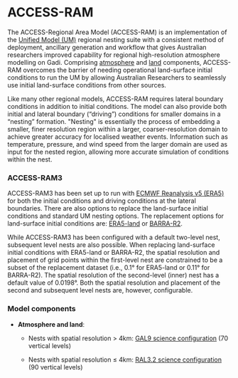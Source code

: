 # ACCESS-RAM 

<!---
![ACCESS RAM model](/assets/model-config-logos/configurations-without-titles/access-ram.png){: class="img-contain white-background round-edges with-padding intro-img" loading="lazy"}
-->

The ACCESS-Regional Area Model (ACCESS-RAM) is an implementation of the [Unified Model (UM)](https://www.metoffice.gov.uk/research/approach/modelling-systems/unified-model) regional nesting suite with a consistent method of deployment, ancillary generation and workflow that gives Australian researchers improved capability for regional high-resolution atmosphere modelling on Gadi. Comprising [atmosphere](/models/model_components/atmosphere) and [land](/models/model_components/land) components, ACCESS-RAM overcomes the barrier of needing operational land-surface initial conditions to run the UM by allowing Australian Researchers to seamlessly use initial land-surface conditions from other sources.<br>
 
Like many other regional models, ACCESS-RAM requires lateral boundary conditions in addition to initial conditions. The model can also provide both initial and lateral boundary (“driving”) conditions for smaller domains in a “nesting” formation. "Nesting" is essentially the process of embedding a smaller, finer resolution region within a larger, coarser-resolution domain to achieve greater accuracy for localised weather events. Information such as temperature, pressure, and wind speed from the larger domain are used as input for the nested region, allowing more accurate simulation of conditions within the nest. <br>


### ACCESS-RAM3 
ACCESS-RAM3 has been set up to run with [ECMWF Reanalysis v5 (ERA5)](https://www.ecmwf.int/en/forecasts/dataset/ecmwf-reanalysis-v5) for both the initial conditions and driving conditions at the lateral boundaries. There are also options to replace the land-surface initial conditions and standard UM nesting options. The replacement options for land-surface initial conditions are: [ERA5-land](https://www.ecmwf.int/en/era5-land) or [BARRA-R2](http://www.bom.gov.au/research/publications/researchreports/BRR-067.pdf).<br>   

While ACCESS-RAM3 has been configured with a default two-level nest, subsequent level nests are also possible. When replacing land-surface initial conditions with ERA5-land or BARRA-R2, the spatial resolution and placement of grid points within the first-level nest are constrained to be a subset of the replacement dataset (i.e., 0.1° for ERA5-land or 0.11° for BARRA-R2). The spatial resolution of the second-level (inner) nest has a default value of 0.0198°. Both the spatial resolution and placement of the second and subsequent level nests are, however, configurable.<br> 

### Model components 

- **Atmosphere and land**:
    - Nests with spatial resolution > 4km: [GAL9 science configuration](https://doi.org/10.5194/gmd-12-1909-2019) (70 vertical levels)  

    - Nests with spatial resolution ≤ 4km: [RAL3.2 science configuration](https://10.5194/gmd-2024-201) (90 vertical levels)  
